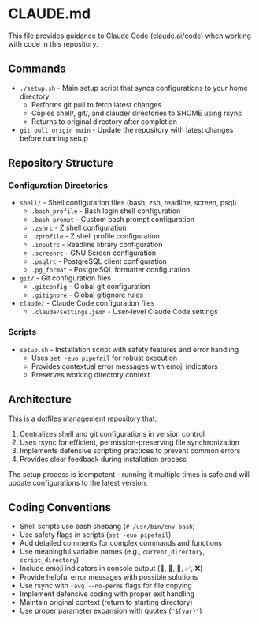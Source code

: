 # CLAUDE.md

This file provides guidance to Claude Code (claude.ai/code) when working with code in this repository.

## Commands

- `./setup.sh` - Main setup script that syncs configurations to your home directory
  - Performs git pull to fetch latest changes
  - Copies shell/, git/, and claude/ directories to $HOME using rsync
  - Returns to original directory after completion
- `git pull origin main` - Update the repository with latest changes before running setup

## Repository Structure

### Configuration Directories
- `shell/` - Shell configuration files (bash, zsh, readline, screen, psql)
  - `.bash_profile` - Bash login shell configuration
  - `.bash_prompt` - Custom bash prompt configuration  
  - `.zshrc` - Z shell configuration
  - `.zprofile` - Z shell profile configuration
  - `.inputrc` - Readline library configuration
  - `.screenrc` - GNU Screen configuration
  - `.psqlrc` - PostgreSQL client configuration
  - `.pg_format` - PostgreSQL formatter configuration
- `git/` - Git configuration files
  - `.gitconfig` - Global git configuration
  - `.gitignore` - Global gitignore rules
- `claude/` - Claude Code configuration files
  - `.claude/settings.json` - User-level Claude Code settings

### Scripts
- `setup.sh` - Installation script with safety features and error handling
  - Uses `set -euo pipefail` for robust execution
  - Provides contextual error messages with emoji indicators
  - Preserves working directory context

## Architecture

This is a dotfiles management repository that:
1. Centralizes shell and git configurations in version control
2. Uses rsync for efficient, permission-preserving file synchronization
3. Implements defensive scripting practices to prevent common errors
4. Provides clear feedback during installation process

The setup process is idempotent - running it multiple times is safe and will update configurations to the latest version.

## Coding Conventions

- Shell scripts use bash shebang (`#!/usr/bin/env bash`)
- Use safety flags in scripts (`set -euo pipefail`)
- Add detailed comments for complex commands and functions
- Use meaningful variable names (e.g., `current_directory`, `script_directory`)
- Include emoji indicators in console output (🔄, 🐚, 🔧, ✅, ❌)
- Provide helpful error messages with possible solutions
- Use rsync with `-avq --no-perms` flags for file copying
- Implement defensive coding with proper exit handling
- Maintain original context (return to starting directory)
- Use proper parameter expansion with quotes (`"${var}"`)
